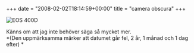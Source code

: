 +++
date = "2008-02-02T18:14:59+00:00"
title = "camera obscura"
+++

![EOS 400D][1]

Känns om att jag inte behöver säga så mycket mer.  
*(Den uppmärksamma märker att datumet går fel, 2 år, 1 månad och 1 dag efter) *

<small></small>

 [1]: http://cdn.junkpile.se/2008/02/eosd400exif.png
